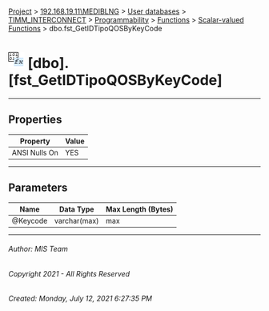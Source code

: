 #### 

[Project](../../../../../../index.md) > [192.168.19.11\\MEDIBLNG](../../../../../index.md) > [User databases](../../../../index.md) > [TIMM_INTERCONNECT](../../../index.md) > [Programmability](../../index.md) > [Functions](../index.md) > [Scalar-valued Functions](Scalar-valued_Functions.md) > dbo.fst_GetIDTipoQOSByKeyCode

# ![Scalar-valued Functions](../../../../../../Images/Function_Scalar32.png) [dbo].[fst_GetIDTipoQOSByKeyCode]

---

## <a name="#properties"></a>Properties

| Property | Value |
|---|---|
| ANSI Nulls On | YES |


---

## <a name="#parameters"></a>Parameters

| Name | Data Type | Max Length (Bytes) |
|---|---|---|
| @Keycode | varchar(max) | max |


---

###### Author:  MIS Team

###### Copyright 2021 - All Rights Reserved

###### Created: Monday, July 12, 2021 6:27:35 PM

